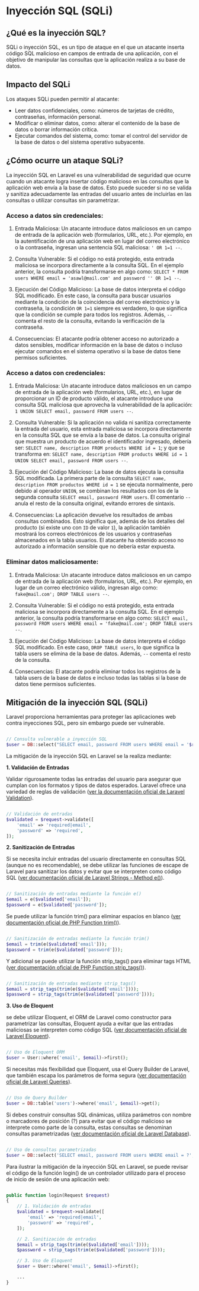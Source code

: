 # Inyección SQL (SQLi)

## ¿Qué es la inyección SQL?

SQLi o inyección SQL, es un tipo de ataque en el que un atacante inserta código SQL malicioso en campos de entrada de una aplicación, con el objetivo de manipular las consultas que la aplicación realiza a su base de datos.

## Impacto del SQLi

Los ataques SQLi pueden permitir al atacante:

- Leer datos confidenciales, como: números de tarjetas de crédito, contraseñas, información personal.
- Modificar o eliminar datos, como: alterar el contenido de la base de datos o borrar información crítica.
- Ejecutar comandos del sistema, como: tomar el control del servidor de la base de datos o del sistema operativo subyacente.

## ¿Cómo ocurre un ataque SQLi?

La inyección SQL en Laravel es una vulnerabilidad de seguridad que ocurre cuando un atacante logra insertar código malicioso en las consultas que la aplicación web envía a la base de datos. Esto puede suceder si no se valida y sanitiza adecuadamente las entradas del usuario antes de incluirlas en las consultas o utilizar consultas sin parametrizar.

### Acceso a datos sin credenciales:

1. Entrada Maliciosa: Un atacante introduce datos maliciosos en un campo de entrada de la aplicación web (formularios, URL, etc.). Por ejemplo, en la autentificación de una aplicación web en lugar del correo electrónico o la contraseña, ingresan una sentencia SQL maliciosa: `' OR 1=1 --`.

2. Consulta Vulnerable: Si el código no está protegido, esta entrada maliciosa se incorpora directamente a la consulta SQL. En el ejemplo anterior, la consulta podría transformarse en algo como: `SELECT * FROM users WHERE email = 'asawl@mail.com' and password '' OR 1=1 --`.

3. Ejecución del Código Malicioso: La base de datos interpreta el código SQL modificado. En este caso, la consulta para buscar usuarios mediante la condición de la coincidencia del correo electrónico y la contraseña, la condición `OR 1=1` siempre es verdadero, lo que significa que la condición se cumple para todos los registros. Además, `--` comenta el resto de la consulta, evitando la verificación de la contraseña.

4. Consecuencias: El atacante podría obtener acceso no autorizado a datos sensibles, modificar información en la base de datos o incluso ejecutar comandos en el sistema operativo si la base de datos tiene permisos suficientes.

### Acceso a datos con credenciales:

1. Entrada Maliciosa: Un atacante introduce datos maliciosos en un campo de entrada de la aplicación web (formularios, URL, etc.), en lugar de proporcionar un ID de producto válido, el atacante introduce una consulta SQL maliciosa que aprovecha la vulnerabilidad de la aplicación: `1 UNION SELECT email, password FROM users --`.

2. Consulta Vulnerable: Si la aplicación no valida ni sanitiza correctamente la entrada del usuario, esta entrada maliciosa se incorpora directamente en la consulta SQL que se envía a la base de datos. La consulta original que muestra un producto de acuerdo el identificador ingresado, debería ser: `SELECT name, description FROM products WHERE id = 1`; y que se transforma en: `SELECT name, description FROM products WHERE id = 1 UNION SELECT email, password FROM users --`.

3. Ejecución del Código Malicioso: La base de datos ejecuta la consulta SQL modificada. La primera parte de la consulta `SELECT name, description FROM productos WHERE id = 1` se ejecuta normalmente, pero debido al operador `UNION`, se combinan los resultados con los de la segunda consulta `SELECT email, password FROM users`. El comentario `--` anula el resto de la consulta original, evitando errores de sintaxis.

4. Consecuencias: La aplicación devuelve los resultados de ambas consultas combinados. Esto significa que, además de los detalles del producto (si existe uno con `ID` de valor `1`), la aplicación también mostrará los correos electrónicos de los usuarios y contraseñas almacenados en la tabla usuarios. El atacante ha obtenido acceso no autorizado a información sensible que no debería estar expuesta.

### Eliminar datos maliciosamente:

1. Entrada Maliciosa: Un atacante introduce datos maliciosos en un campo de entrada de la aplicación web (formularios, URL, etc.). Por ejemplo, en lugar de un correo electrónico válido, ingresan algo como: `fake@mail.com'; DROP TABLE users --`.

2. Consulta Vulnerable: Si el código no está protegido, esta entrada maliciosa se incorpora directamente a la consulta SQL. En el ejemplo anterior, la consulta podría transformarse en algo como: `SELECT email, password FROM users WHERE email = 'fake@mail.com'; DROP TABLE users --`.

3. Ejecución del Código Malicioso: La base de datos interpreta el código SQL modificado. En este caso, `DROP TABLE users`, lo que significa la tabla users se elimina de la base de datos. Además, `--` comenta el resto de la consulta.

4. Consecuencias: El atacante podría eliminar todos los registros de la tabla users de la base de datos e incluso todas las tablas si la base de datos tiene permisos suficientes.

## Mitigación de la inyección SQL (SQLi)

Laravel proporciona herramientas para proteger las aplicaciones web contra inyecciones SQL, pero sin embargo puede ser vulnerable.

```php

// Consulta vulnerable a inyección SQL
$user = DB::select("SELECT email, password FROM users WHERE email = '$request->email'");

```

La mitigación de la inyección SQL en Laravel se la realiza mediante:

**1. Validación de Entradas**

Validar rigurosamente todas las entradas del usuario para asegurar que cumplan con los formatos y tipos de datos esperados. Laravel ofrece una variedad de reglas de validación ([ver la documentación oficial de Laravel Validation](https://laravel.com/docs/11.x/validation)).

```php

// Validación de entradas
$validated = $request->validate([
    'email' => 'required|email',
    'password' => 'required',
]);

```

**2. Sanitización de Entradas**

Si se necesita incluir entradas del usuario directamente en consultas SQL (aunque no es recomendable), se debe utilizar las funciones de escape de Laravel para sanitizar los datos y evitar que se interpreten como código SQL ([ver documentación oficial de Laravel Strings - Method e()](https://laravel.com/docs/11.x/strings#method-e)).

```php

// Sanitización de entradas mediante la función e()
$email = e($validated['email']);
$password = e($validated['password']);

```

Se puede utilizar la función trim() para eliminar espacios en blanco ([ver documentación oficial de PHP Function trim()](https://www.php.net/manual/en/function.trim.php)).

```php

// Sanitización de entradas mediante la función trim()
$email = trim(e($validated['email']));
$password = trim(e($validated['password']));

```

Y adicional se puede utilizar la función strip_tags() para eliminar tags HTML ([ver documentación oficial de PHP Function strip_tags()](https://www.php.net/manual/es/function.strip-tags.php)).

```php

// Sanitización de entradas mediante strip_tags()
$email = strip_tags(trim(e($validated['email'])));
$password = strip_tags(trim(e($validated['password'])));

```

**3. Uso de Eloquent**

se debe utilizar Eloquent, el ORM de Laravel como constructor para parametrizar las consultas, Eloquent ayuda a evitar que las entradas maliciosas se interpreten como código SQL ([ver documentación oficial de Laravel Eloquent](https://laravel.com/docs/11.x/eloquent)).

```php

// Uso de Eloquent ORM
$user = User::where('email', $email)->first();

```

Si necesitas más flexibilidad que Eloquent, usa el Query Builder de Laravel, que también escapa los parámetros de forma segura ([ver documentación oficial de Laravel Queries](https://laravel.com/docs/11.x/queries)).

```php

// Uso de Query Builder
$user = DB::table('users')->where('email', $email)->get();

```

Si debes construir consultas SQL dinámicas, utiliza parámetros con nombre o marcadores de posición (?) para evitar que el código malicioso se interprete como parte de la consulta, estas consultas se denominan consultas parametrizadas ([ver documentación oficial de Laravel Database](https://laravel.com/docs/11.x/database#running-a-select-query)).

```php

// Uso de consultas parametrizadas
$user = DB::select('SELECT email, password FROM users WHERE email = ?', $email);

```

Para ilustrar la mitigación de la inyección SQL en Laravel, se puede revisar el código de la función login() de un controlador utilizado para el proceso de inicio de sesión de una aplicación web:

```php

public function login(Request $request)
{
    // 1. Validación de entradas
    $validated = $request->validate([
        'email' => 'required|email',
        'password' => 'required',
    ]);

    // 2. Sanitización de entradas
    $email = strip_tags(trim(e($validated['email'])));
    $password = strip_tags(trim(e($validated['password'])));

    // 3. Uso de Eloquent
    $user = User::where('email', $email)->first();

    ...
}

```
